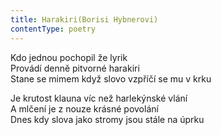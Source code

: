 ```yaml
---
title: Harakiri(Borisi Hybnerovi)
contentType: poetry
---
```


<section>

Kdo jednou pochopil že lyrik  
Provádí denně pitvorné harakiri  
Stane se mimem když slovo vzpříčí se mu v krku

</section>

<section>

Je krutost klauna víc než harlekýnské vlání  
A mlčení je z nouze krásné povolání  
Dnes kdy slova jako stromy jsou stále na úprku

</section>

